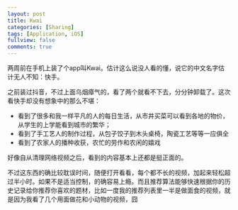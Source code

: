 ```yaml
---
layout: post
title: Kwai
categories: [Sharing]
tags: [Application, iOS]
fullview: false
comments: true
---
```


两周前在手机上装了个app叫Kwai。估计这么说没人看的懂，说它的中文名字估计无人不知：快手。

之前装过抖音，不过上面乌烟瘴气的，看了两个就看不下去，分分钟卸载了。这次看快手却没有想象中的那么不堪：

* 看到了很多和我一样平凡的人的每日生活，从市井买菜可以看到各地的物价，从学生的上学能看到城市的繁华；
* 看到了手工艺人的制作过程，从包子饺子到木头桌椅，陶瓷工艺等等一应俱全
* 看到了农家人的播种收获，农忙的劳作和农闲的嬉戏

好像自从清理网络视频之后，看到的内容基本上还都是挺正面的。

不过这东西的确比较耽误时间，随便打开看看，每个都不长的视频，加起来轻松超过半小时。如果不是适当控制，的确容易上瘾。而且推荐算法能够快速根据你的历史记录给你推荐你喜欢的题材，比如一度我的推荐列表里一半是做面食的视频，就是因为我看了几个用面做花和小动物的视频，囧

